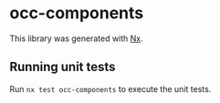 # occ-components

This library was generated with [Nx](https://nx.dev).

## Running unit tests

Run `nx test occ-components` to execute the unit tests.
